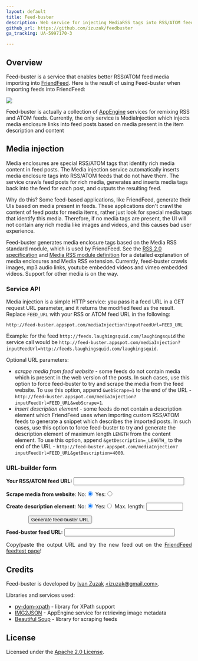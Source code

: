 ```yaml
---
layout: default
title: Feed-buster
description: Web service for injecting MediaRSS tags into RSS/ATOM feeds
github_url: https://github.com/izuzak/feedbuster
ga_tracking: UA-5997170-3

---
```


Overview
--------

Feed-buster is a service that enables better RSS/ATOM feed media importing into [FriendFeed](http://friendfeed.com/). Here is the result of using Feed-buster when importing feeds into FriendFeed:

<img src="https://raw.github.com/izuzak/feedbuster/master/src/static/fbDemoPic.PNG" />

Feed-buster is actually a collection of [AppEngine](https://developers.google.com/appengine/) services for remixing RSS and ATOM feeds. Currently, the only service is MediaInjection which injects media enclosure links into feed posts based on media present in the item description and content

Media injection
---------------

Media enclosures are special RSS/ATOM tags that identify rich media content in feed posts. The Media injection service automatically inserts media enclosure tags into RSS/ATOM feeds that do not have them. The service crawls feed posts for rich media, generates and inserts media tags back into the feed for each post, and outputs the resulting feed.

Why do this? Some feed-based applications, like FriendFeed, generate their UIs based on media present in feeds. These applications don't crawl the content of feed posts for media items, rather just look for special media tags that identify this media. Therefore, if no media tags are present, the UI will not contain any rich media like images and videos, and this causes bad user experience.

Feed-buster generates media enclosure tags based on the Media RSS standard module, which is used by FriendFeed. See the [RSS 2.0 specification](http://www.rssboard.org/rss-specification#ltenclosuregtSubelementOfLtitemgt) and [Media RSS module definition](http://search.yahoo.com/mrss/) for a detailed explanation of media enclosures and Media RSS extension. Currently, feed-buster crawls images, mp3 audio links, youtube embedded videos and vimeo embedded videos. Support for other media is on the way.

### Service API

Media injection is a simple HTTP service: you pass it a feed URL in a GET request URL parameter, and it returns the modified feed as the result. Replace `FEED_URL` with your RSS or ATOM feed URL in the following:

    http://feed-buster.appspot.com/mediaInjection?inputFeedUrl=FEED_URL

Example: for the feed `http://feeds.laughingsquid.com/laughingsquid` the service call would be `http://feed-buster.appspot.com/mediaInjection?inputFeedUrl=http://feeds.laughingsquid.com/laughingsquid`.

Optional URL parameters:

 * *scrape media from feed website* - some feeds do not contain media which is present in the web version of the posts. In such cases, use this option to force feed-buster to try and scrape the media from the feed website. To use this option, append `&webScrape=1` to the end of the URL - `http://feed-buster.appspot.com/mediaInjection?inputFeedUrl=FEED_URL&webScrape=1`.
 * *insert description element* - some feeds do not contain a description element which FriendFeed uses when importing custom RSS/ATOM feeds to generate a snippet which describes the imported posts. In such cases, use this option to force feed-buster to try and generate the description element of maximum length `LENGTH` from the content element. To use this option, append `&getDescription=_LENGTH_` to the end of the URL - `http://feed-buster.appspot.com/mediaInjection?inputFeedUrl=FEED_URL&getDescription=4000`.

### URL-builder form

<script type="text/javascript">
  function generate() {
    _gaq.push(['_trackEvent', 'URL builder', 'createURL'])

    var inputUrl = document.getElementById("inputUrl").value;
    var outputUrl = "http://feed-buster.appspot.com/mediaInjection?inputFeedUrl=" + inputUrl;
    if (document.getElementById("webScrape2").checked) {
      outputUrl += "&webScrape=1"
    }
    if (document.getElementById("getDescription2").checked) {
      outputUrl += "&getDescription=" + document.getElementById("maxDescription").value
    }
    document.getElementById("outputUrl").value = outputUrl;
  }
</script>
<div id="wikicontent"> <p>
<b><label for="inputUrl">Your RSS/ATOM feed URL:</label></b>
<input style="width:300px" name="inputUrl" id="inputUrl" type="text" value=""/>

</p><p><label for="webScrape1"><b>Scrape media from website</b>:</label>
<label for="webScrape1">No:</label><input name="webScrape" id="webScrape1" type="radio" value="No" checked="checked"/>
<label for="webScrape2">Yes:</label><input name="webScrape" id="webScrape2" type="radio" value="Yes"/>

</p><p><label style="width:640px;" for="getDescription1"><b>Create description element</b>:</label>
<label for="getDescription1">No:</label><input name="getDescription" id="getDescription1" type="radio" value="No" checked="checked"/>
<label for="getDescription2">Yes:</label><input name="getDescription" id="getDescription2" type="radio" value="Yes"/>
<label for="maxDescription">Max. length:</label> <input style="width:100px" name="maxDescription" id="maxDescription" type="text" value=""/>

</p><p><button style="margin-left: 60px;" name="genBtn" id="genBtn" onclick="generate();">Generate feed-buster URL</button>

</p><p><b><label for="outputUrl">Feed-buster feed URL:</label></b>
<input style="width:300px" name="outputUrl" id="outputUrl" type="text" value="">
</p>
<p align="justify">Copy/paste the output URL and try the new feed out on the <a href="http://friendfeed.com/api/feedtest" target="_blank">FriendFeed feedtest page</a>!
</p>
</div>

Credits
-------

Feed-buster is developed by [Ivan Zuzak](http://ivanzuzak.info) [&lt;izuzak@gmail.com&gt;](mailto:izuzak@gmail.com).

Libraries and services used:

  * [py-dom-xpath](http://code.google.com/p/py-dom-xpath/) - library for XPath support
  * [IMG2JSON](http://img2json.appspot.com/) - AppEngine service for retrieving image metadata
  * [Beautiful Soup](http://www.crummy.com/software/BeautifulSoup/) - library for scraping feeds

License
-------

Licensed under the [Apache 2.0 License](https://github.com/izuzak/feedbuster/blob/master/LICENSE.md).
